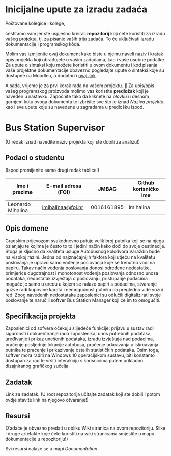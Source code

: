 # Inicijalne upute za izradu zadaća
Poštovane kolegice i kolege, 

čestitamo vam jer ste uspješno kreirali **repozitorij** koji ćete koristiti za izradu vašeg projekta, tj. za pisanje vaših triju zadaća. To će uključivati izradu dokumentacije i programskog kôda.

Molim vas izmijenite ovaj dokument kako biste u njemu naveli naziv i kratak opis projekta koji obrađujete u vašim zadaćama, kao i vaše osobne podatke. Za upute o sintaksi koju možete koristiti u ovom dokumentu i kod pisanja vaše projektne dokumentacije obavezno pogledajte upute o sintaksi koje su dostupne na Moodleu, a dodatno i [ovaj link](https://guides.github.com/features/mastering-markdown/).

A sada, vrijeme je za prvi korak rada na vašem projektu. 🙂 Za upis/opis vašeg programskog proizvoda molimo vas koristite **predložak** koji je naveden u nastavku. Započnite tako da kliknete na *olovku* u desnom gornjem kutu ovoga dokumenta te izbrišite sve što je iznad _Naziva projekta_, kao i sve upute koje su navedene u zagradama u predlošku ispod.

# Bus Station Supervisor
(U redak iznad navedite naziv projekta koji ste dobili za analizu!)

## Podaci o studentu
(Ispod promijenite samo drugi redak tablice!)

Ime i prezime | E-mail adresa (FOI) | JMBAG | Github korisničko ime
------------  | ------------------- | ----- | ---------------------
Leonardo Mihalina | lmihalinaa@foi.hr | 0016161895 | lmihalina


## Opis domene
Gradskim prijevozom svakodnevno putuje velik broj putnika koji se na njega oslanjaju te kojima je često to to i jedini način kako doći do svoje destinacije. Stoga je ključno da kvaliteta usluge Autobusnog kolodvora Varaždin bude na visokoj razini. Jedna od najznačajnijih faktora koji utječu na kvalitetu poslovanja je upravo samo vođenje poslovanja koje se trenutno vodi na papiru. Takav način vođenja poslovanja donosi određene nedostatke, primjerice dugotrajnost i monotonost vođenja poslovanja odnosno unosa podataka, nedostatak izvještaja o poslovanju, pristupanje podacima moguće je samo u uredu u kojem se nalaze papiri s podacima, stvaranje gužve radi kupovine karata i nemogućnost putnika da pregledno vide vozni red. Zbog navedenih nedostataka zaposlenici su odlučili digitalizirati svoje poslovanje te naručili softver Bus Station Manager koji će im to omogućiti. 



## Specifikacija projekta
Zaposlenici od sofvera očekuju slijedeće funkcije: prijavu u sustav radi sigurnosti i dokuentiranje rada zaposlenika, unos potrebnih podataka, uređivanje i prikaz unešenih podataka, izradu izvještaja nad podacima, praćenje posljednje lokacije autobusa, praćenje urkcavanja u iskrcavanja putnika te praćenje i prikazivanje ostalih statističkih podataka. Osim toga, softver mora raditi na Windows 10 operacijskom sustavu, biti konstanto dostupan za rad te vršiti interakciju s korisnicima putem prikladno dizajniranog grafičkog sučelja. 


## Zadatak
Link za zadatak.
(U root repozitorija učitajte zadatak koji ste dobili i potom ovdje stavite link na njegovo otvaranje!)

## Resursi
(Zadaće je obvezno predati u obliku Wiki stranica na ovom repozitoriju. Slike i druge artefakte koje ćete koristiti na wiki stranicama smjestite u mapu dokumentacije u repozitoriju!)

Svi resursi nalaze se u mapi _Documentation_.
